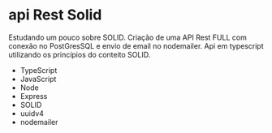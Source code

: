 # api Rest Solid

Estudando um pouco sobre SOLID. Criação de uma API Rest FULL com conexão no PostGresSQL e envio de email no nodemailer. Api em typescript utilizando os princípios do conteito SOLID.

- TypeScript
- JavaScript
- Node
- Express
- SOLID
- uuidv4
- nodemailer
